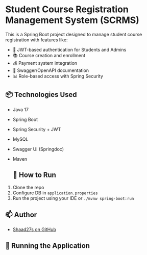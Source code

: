# Student Course Registration Management System (SCRMS)

This is a Spring Boot project designed to manage student course registration with features like:

- 🔐 JWT-based authentication for Students and Admins
- 📚 Course creation and enrollment
- 💰 Payment system integration
- 🧾 Swagger/OpenAPI documentation
- 📊 Role-based access with Spring Security

## 📦 Technologies Used

- Java 17
- Spring Boot
- Spring Security + JWT
- MySQL
- Swagger UI (Springdoc)
- Maven

  ## 🚀 How to Run
1. Clone the repo
2. Configure DB in `application.properties`
3. Run the project using your IDE or `./mvnw spring-boot:run`

## 📫 Author
- [Shaad27s on GitHub](https://github.com/Shaad27s)

## 🚀 Running the Application

```bash

